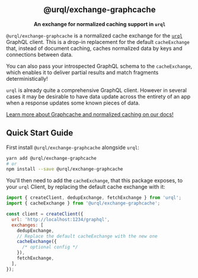 <h2 align="center">@urql/exchange-graphcache</h2>

<p align="center"><strong>An exchange for normalized caching support in <code>urql</code></strong></p>

`@urql/exchange-graphcache` is a normalized cache exchange for the [`urql`](https://github.com/urql-graphql/urql) GraphQL client.
This is a drop-in replacement for the default `cacheExchange` that, instead of document
caching, caches normalized data by keys and connections between data.

You can also pass your introspected GraphQL schema to the `cacheExchange`, which enables
it to deliver partial results and match fragments deterministically!

`urql` is already quite a comprehensive GraphQL client. However in several cases it may be
desirable to have data update across the entirety of an app when a response updates some
known pieces of data.

[Learn more about Graphcache and normalized caching on our docs!](https://formidable.com/open-source/urql/docs/graphcache/)

## Quick Start Guide

First install `@urql/exchange-graphcache` alongside `urql`:

```sh
yarn add @urql/exchange-graphcache
# or
npm install --save @urql/exchange-graphcache
```

You'll then need to add the `cacheExchange`, that this package exposes, to your `urql` Client,
by replacing the default cache exchange with it:

```js
import { createClient, dedupExchange, fetchExchange } from 'urql';
import { cacheExchange } from '@urql/exchange-graphcache';

const client = createClient({
  url: 'http://localhost:1234/graphql',
  exchanges: [
    dedupExchange,
    // Replace the default cacheExchange with the new one
    cacheExchange({
      /* optional config */
    }),
    fetchExchange,
  ],
});
```
